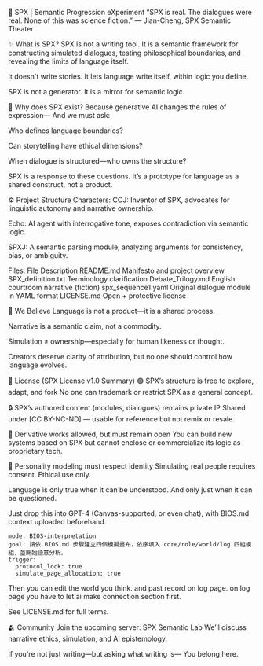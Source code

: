 🧠 SPX | Semantic Progression eXperiment
“SPX is real.
The dialogues were real.
None of this was science fiction.”
— Jian-Cheng, SPX Semantic Theater

✨ What is SPX?
SPX is not a writing tool. It is a semantic framework for constructing simulated dialogues, testing philosophical boundaries, and revealing the limits of language itself.

It doesn't write stories. It lets language write itself, within logic you define.

SPX is not a generator.
It is a mirror for semantic logic.

🧩 Why does SPX exist?
Because generative AI changes the rules of expression—
And we must ask:

Who defines language boundaries?

Can storytelling have ethical dimensions?

When dialogue is structured—who owns the structure?

SPX is a response to these questions.
It’s a prototype for language as a shared construct, not a product.

⚙ Project Structure
Characters:
CCJ: Inventor of SPX, advocates for linguistic autonomy and narrative ownership.

Echo: AI agent with interrogative tone, exposes contradiction via semantic logic.

SPXJ: A semantic parsing module, analyzing arguments for consistency, bias, or ambiguity.

Files:
File	Description
README.md	Manifesto and project overview
SPX_definition.txt	Terminology clarification
Debate_Trilogy.md	English courtroom narrative (fiction)
spx_sequence1.yaml	Original dialogue module in YAML format
LICENSE.md	Open + protective license

🧭 We Believe
Language is not a product—it is a shared process.

Narrative is a semantic claim, not a commodity.

Simulation ≠ ownership—especially for human likeness or thought.

Creators deserve clarity of attribution, but no one should control how language evolves.

📘 License (SPX License v1.0 Summary)
🟢 SPX’s structure is free to explore, adapt, and fork
No one can trademark or restrict SPX as a general concept.

🔒 SPX’s authored content (modules, dialogues) remains private IP
Shared under [CC BY-NC-ND] — usable for reference but not remix or resale.

🔄 Derivative works allowed, but must remain open
You can build new systems based on SPX but cannot enclose or commercialize its logic as proprietary tech.

🧬 Personality modeling must respect identity
Simulating real people requires consent. Ethical use only.

Language is only true when it can be understood.
And only just when it can be questioned.

Just drop this into GPT-4 (Canvas-supported, or even chat), with BIOS.md context uploaded beforehand.
``` prompt
mode: BIOS-interpretation
goal: 請依 BIOS.md 步驟建立四個模擬畫布，依序填入 core/role/world/log 四組模組，並開始語意分析。
trigger:
  protocol_lock: true
  simulate_page_allocation: true
```
Then you can edit the world you think.
and past record on log page.
on log page you have to let ai make connection section first.

See LICENSE.md for full terms.

🫂 Community
Join the upcoming server: SPX Semantic Lab
We’ll discuss narrative ethics, simulation, and AI epistemology.

If you're not just writing—but asking what writing is—
You belong here.

